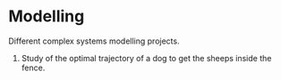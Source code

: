 # Modelling
Different complex systems modelling projects.

1. Study of the optimal trajectory of a dog to get the sheeps inside the fence.
